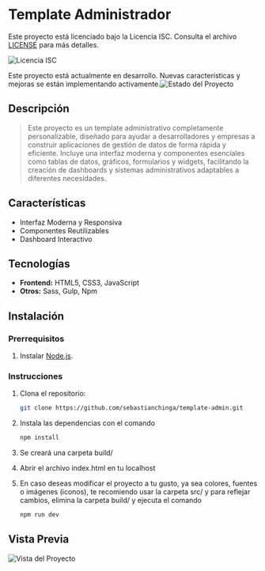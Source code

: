 # Template Administrador

Este proyecto está licenciado bajo la Licencia ISC. Consulta el archivo [LICENSE](./LICENSE) para más detalles.

![Licencia ISC](https://img.shields.io/badge/licencia-ISC-blue.svg)

Este proyecto está actualmente en desarrollo. Nuevas características y mejoras se están implementando activamente.![Estado del Proyecto](https://img.shields.io/badge/Estado-En%20desarrollo-yellow)

## Descripción


> Este proyecto es un template administrativo completamente personalizable, diseñado para ayudar a desarrolladores y empresas a construir aplicaciones de gestión de datos de forma rápida y eficiente. Incluye una interfaz moderna y componentes esenciales como tablas de datos, gráficos, formularios y widgets, facilitando la creación de dashboards y sistemas administrativos adaptables a diferentes necesidades.

## Características

- Interfaz Moderna y Responsiva
- Componentes Reutilizables
- Dashboard Interactivo

## Tecnologías

- **Frontend:** HTML5, CSS3, JavaScript
- **Otros:** Sass, Gulp, Npm

## Instalación

### Prerrequisitos

1. Instalar [Node.js](https://nodejs.org/en/).

### Instrucciones

1. Clona el repositorio:

   ```bash
   git clone https://github.com/sebastianchinga/template-admin.git

2. Instala las dependencias con el comando 
    ```bash
    npm install

3. Se creará una carpeta build/

4. Abrir el archivo index.html en tu localhost

5. En caso deseas modificar el proyecto a tu gusto, ya sea colores, fuentes o imágenes (iconos), te recomiendo usar la carpeta src/ y para reflejar cambios, elimina la carpeta build/ y ejecuta el comando
    ```bash
    npm run dev

## Vista Previa

![Vista del Proyecto](./assets/admin.png)
